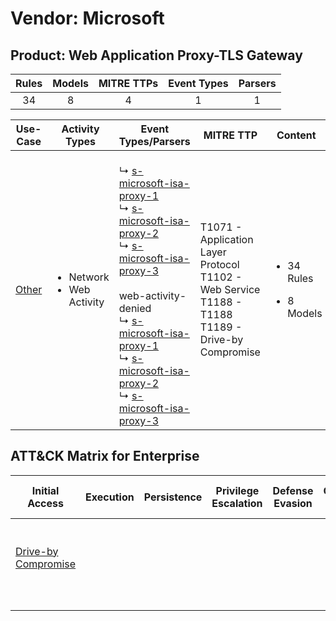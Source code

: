 Vendor: Microsoft
=================
Product: Web Application Proxy-TLS Gateway
------------------------------------------
| Rules | Models | MITRE TTPs | Event Types | Parsers |
|:-----:|:------:|:----------:|:-----------:|:-------:|
|  34   |   8    |     4      |      1      |    1    |

|               Use-Case                | Activity Types                                 | Event Types/Parsers                                                                                                                                                                                                                                                                                                                                                                                                                                                                                                                                             | MITRE TTP                                                                                                     | Content                                              |
|:-------------------------------------:| ---------------------------------------------- | --------------------------------------------------------------------------------------------------------------------------------------------------------------------------------------------------------------------------------------------------------------------------------------------------------------------------------------------------------------------------------------------------------------------------------------------------------------------------------------------------------------------------------------------------------------- | ------------------------------------------------------------------------------------------------------------- | ---------------------------------------------------- |
| [Other](../UseCases/usecase_other.md) | <ul><li>Network</li><li>Web Activity</li></ul> |  <br> ↳ [s-microsoft-isa-proxy-1](../Parsers/parserContent_s-microsoft-isa-proxy-1.md)<br> ↳ [s-microsoft-isa-proxy-2](../Parsers/parserContent_s-microsoft-isa-proxy-2.md)<br> ↳ [s-microsoft-isa-proxy-3](../Parsers/parserContent_s-microsoft-isa-proxy-3.md)<br><br> web-activity-denied<br> ↳ [s-microsoft-isa-proxy-1](../Parsers/parserContent_s-microsoft-isa-proxy-1.md)<br> ↳ [s-microsoft-isa-proxy-2](../Parsers/parserContent_s-microsoft-isa-proxy-2.md)<br> ↳ [s-microsoft-isa-proxy-3](../Parsers/parserContent_s-microsoft-isa-proxy-3.md)<br> | T1071 - Application Layer Protocol<br>T1102 - Web Service<br>T1188 - T1188<br>T1189 - Drive-by Compromise<br> | <ul><li>34 Rules</li></ul><ul><li>8 Models</li></ul> |

ATT&CK Matrix for Enterprise
----------------------------
| Initial Access                                                           | Execution | Persistence | Privilege Escalation | Defense Evasion | Credential Access | Discovery | Lateral Movement | Collection | Command and Control                                                                                                                             | Exfiltration | Impact |
| ------------------------------------------------------------------------ | --------- | ----------- | -------------------- | --------------- | ----------------- | --------- | ---------------- | ---------- | ----------------------------------------------------------------------------------------------------------------------------------------------- | ------------ | ------ |
| [Drive-by Compromise](https://attack.mitre.org/techniques/T1189)<br><br> |           |             |                      |                 |                   |           |                  |            | [Web Service](https://attack.mitre.org/techniques/T1102)<br><br>[Application Layer Protocol](https://attack.mitre.org/techniques/T1071)<br><br> |              |        |
